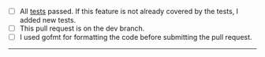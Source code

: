 - [ ] All [tests](https://github.com/jfrog/jfrog-cli#tests) passed. If this feature is not already covered by the tests, I added new tests.
- [ ] This pull request is on the dev branch.
- [ ] I used gofmt for formatting the code before submitting the pull request.
-----

